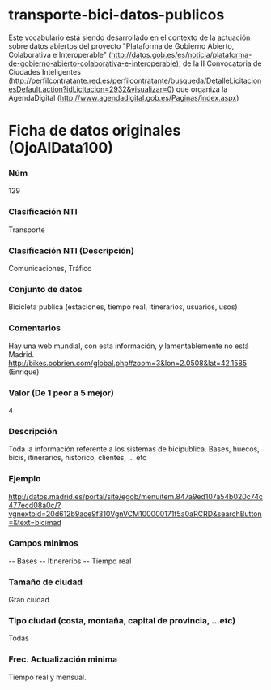 # transporte-bici-datos-publicos
Este vocabulario está siendo desarrollado en el contexto de la actuación sobre datos abiertos del proyecto "Plataforma de Gobierno Abierto, Colaborativa e Interoperable" (http://datos.gob.es/es/noticia/plataforma-de-gobierno-abierto-colaborativa-e-interoperable), de la II Convocatoria de Ciudades Inteligentes (http://perfilcontratante.red.es/perfilcontratante/busqueda/DetalleLicitacionesDefault.action?idLicitacion=2932&visualizar=0) que organiza la AgendaDigital (http://www.agendadigital.gob.es/Paginas/index.aspx)

# Ficha de datos originales (OjoAlData100)
### Núm
129
### Clasificación NTI
Transporte
### Clasificación NTI (Descripción)
Comunicaciones, Tráfico
### Conjunto de datos
Bicicleta publica (estaciones, tiempo real, itinerarios, usuarios, usos)
### Comentarios
Hay una web mundial, con esta información, y lamentablemente no está Madrid. http://bikes.oobrien.com/global.php#zoom=3&lon=2.0508&lat=42.1585
 (Enrique)
### Valor (De 1 peor a 5 mejor)
4
### Descripción
Toda la información referente a los sistemas de bicipublica. Bases, huecos, bicis, itinerarios, historico, clientes, ... etc
### Ejemplo
http://datos.madrid.es/portal/site/egob/menuitem.847a9ed107a54b020c74c477ecd08a0c/?vgnextoid=20d612b9ace9f310VgnVCM100000171f5a0aRCRD&searchButton=&text=bicimad
### Campos minimos
-- Bases
 -- Itinererios
 -- Tiempo real
### Tamaño de ciudad
Gran ciudad
### Tipo ciudad (costa, montaña, capital de provincia, …etc)
Todas
### Frec. Actualización minima
Tiempo real y mensual.
